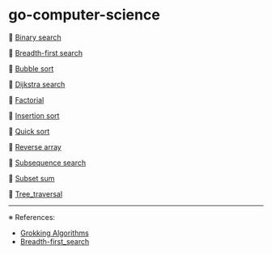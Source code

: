 # go-computer-science

📌 [Binary search](binary_search)

📌 [Breadth-first search](breadth_first_search)

📌 [Bubble sort](bubble_sort/bubble_sort.pdf)

📌 [Dijkstra search](dijkstra_search/dijkstra_search.pdf)

📌 [Factorial](factorial/factorial.pdf)

📌 [Insertion sort](insertion_sort/insertion_sort.pdf)

📌 [Quick sort](quick_sort/quick_sort.pdf)

📌 [Reverse array](reverse_array/reverse_array.pdf)

📌 [Subsequence search](subsequence_search/subsequence_search.pdf)

📌 [Subset sum](subset_sum/subset_sum.pdf)

📌 [Tree_traversal](tree_traversal/tree_traversal.pdf)

---
※ References:
- [Grokking Algorithms](https://www.amazon.com/Grokking-Algorithms-illustrated-programmers-curious/dp/1617292230)
- [Breadth-first_search](https://en.wikipedia.org/wiki/Breadth-first_search)
